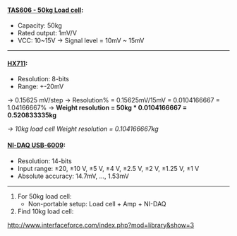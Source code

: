 #### [TAS606 - 50kg Load cell](https://cdn.sparkfun.com/datasheets/Sensors/ForceFlex/20140806145146924692.jpg):
* Capacity: 50kg
* Rated output: 1mV/V
* VCC: 10~15V
-> Signal level = 10mV ~ 15mV

---

#### [HX711](https://cdn.sparkfun.com/datasheets/Sensors/ForceFlex/hx711_english.pdf):
* Resolution: 8-bits
* Range: +-20mV

-> 0.15625 mV/step
-> Resolution% = 0.15625mV/15mV = 0.0104166667 = 1.04166667%
-> **Weight resolution = 50kg * 0.0104166667 = 0.520833335kg**

*-> 10kg load cell Weight resolution = 0.104166667kg*

#### [NI-DAQ USB-6009](http://www.ni.com/pdf/manuals/375296a.pdf):
* Resolution: 14-bits
* Input range: ±20, ±10 V, ±5 V, ±4 V, ±2.5 V, ±2 V, ±1.25 V, ±1 V
* Absolute accuracy: 14.7mV, ..., 1.53mV

--- 

1. For 50kg load cell: 
	* Non-portable setup: Load cell + Amp + NI-DAQ
2. Find 10kg load cell: 


http://www.interfaceforce.com/index.php?mod=library&show=3


